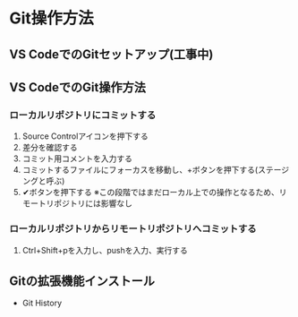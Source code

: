 # Git操作方法

## VS CodeでのGitセットアップ(工事中)

## VS CodeでのGit操作方法

### ローカルリポジトリにコミットする

1. Source Controlアイコンを押下する
2. 差分を確認する
3. コミット用コメントを入力する
4. コミットするファイルにフォーカスを移動し、+ボタンを押下する(ステージングと呼ぶ)
5. ✔ボタンを押下する
※この段階ではまだローカル上での操作となるため、リモートリポジトリには影響なし

### ローカルリポジトリからリモートリポジトリへコミットする

1. Ctrl+Shift+pを入力し、pushを入力、実行する

## Gitの拡張機能インストール

* Git History

